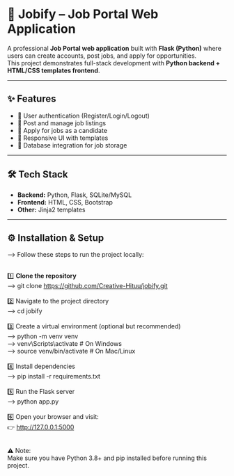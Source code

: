 # 💼 Jobify – Job Portal Web Application  

A professional **Job Portal web application** built with **Flask (Python)** where users can create accounts, post jobs, and apply for opportunities.  
This project demonstrates full-stack development with **Python backend + HTML/CSS templates frontend**.  

---

## ✨ Features  
- 🔐 User authentication (Register/Login/Logout)  
- 📝 Post and manage job listings  
- 👤 Apply for jobs as a candidate  
- 🎨 Responsive UI with templates  
- 💾 Database integration for job storage  

---

## 🛠️ Tech Stack  
- **Backend:** Python, Flask, SQLite/MySQL  
- **Frontend:** HTML, CSS, Bootstrap  
- **Other:** Jinja2 templates  

---

## ⚙️ Installation & Setup <br>
--> Follow these steps to run the project locally: <br><br>

1️⃣ **Clone the repository**<br>
--> git clone https://github.com/Creative-Hituu/jobify.git<br><br>
2️⃣ Navigate to the project directory<br>
--> cd jobify<br><br>
3️⃣ Create a virtual environment (optional but recommended)<br>
--> python -m venv venv<br>
--> venv\Scripts\activate   # On Windows<br>
--> source venv/bin/activate   # On Mac/Linux<br><br>
4️⃣ Install dependencies<br>
--> pip install -r requirements.txt<br><br>
5️⃣ Run the Flask server<br>
--> python app.py<br><br>
6️⃣ Open your browser and visit:<br>
👉 http://127.0.0.1:5000<br><br>

⚠️ Note:<br>
Make sure you have Python 3.8+ and pip installed before running this project.<br><br>

